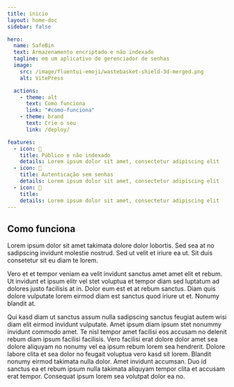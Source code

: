 ```yaml
---
title: inicio
layout: home-doc
sidebar: false

hero:
  name: SafeBin
  text: Armazenamento encriptado e não indexado
  tagline: em um aplicativo de gerenciador de senhas
  image:
    src: /image/fluentui-emoji/wastebasket-shield-3d-merged.png
    alt: VitePress

  actions:
    - theme: alt
      text: Como funciona
      link: "#como-funciona"
    - theme: brand
      text: Crie o seu
      link: /deploy/

features:
  - icon: 📑
    title: Público e não indexado
    details: Lorem ipsum dolor sit amet, consectetur adipiscing elit
  - icon: 📖
    title: Autenticação sem senhas
    details: Lorem ipsum dolor sit amet, consectetur adipiscing elit
  - icon: 🥰
    title: 
    details: Lorem ipsum dolor sit amet, consectetur adipiscing elit
---
```


## Como funciona

Lorem ipsum dolor sit amet takimata dolore dolor lobortis. Sed sea at no
sadipscing invidunt molestie nostrud. Sed ut velit et iriure ea ut. Sit duis
consetetur sit eu diam te lorem.

Vero et et tempor veniam ea velit invidunt sanctus amet amet elit et rebum. Ut
invidunt et ipsum elitr vel stet voluptua et tempor diam sed luptatum ad dolores
justo facilisis at in. Dolor eum est et at rebum sanctus. Diam quis dolore
vulputate lorem eirmod diam est sanctus quod iriure ut et. Nonumy blandit at.

Qui kasd diam ut sanctus assum nulla sadipscing sanctus feugiat autem wisi diam
elit eirmod invidunt vulputate. Amet ipsum diam ipsum stet nonummy invidunt
commodo amet. Te nisl tempor amet facilisi eos accusam no delenit rebum diam
ipsum facilisi facilisis. Vero facilisi erat dolore dolor amet sea dolore
aliquyam no nonumy vel ea ipsum rebum lorem sea hendrerit. Dolore labore clita
et sea dolor no feugait voluptua vero kasd sit lorem. Blandit nonumy eirmod
takimata nulla dolor. Amet invidunt accumsan. Duo id sanctus ea et rebum ipsum
nulla takimata aliquyam tempor clita et accusam erat tempor. Consequat ipsum
lorem sea volutpat dolor ea no.
